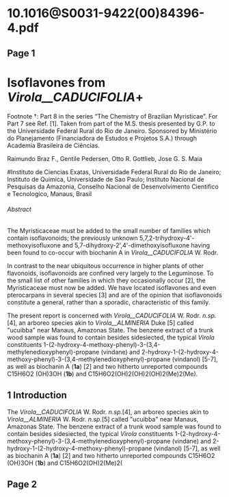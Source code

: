 # 10.1016@S0031-9422(00)84396-4.pdf

## Page 1



# Isoflavones from _Virola__CADUCIFOLIA_+
Footnote †: Part 8 in the series “The Chemistry of Brazilian Myristicae”. For Part 7 see Ref. [1]. Taken from part of the M.S. thesis presented by G.P. to the Universidade Federal Rural do Rio de Janeiro. Sponsored by Ministério do Planejamento (Financiadora de Estudos e Projetos S.A.) through Academia Brasileira de Ciências.

Raimundo Braz F., Gentile Pedersen, Otto R. Gottlieb, Jose G. S. Maia

#Instituto de Ciencias Exatas, Universidade Federal Rural do Rio de Janeiro; Instituto de Quimica, Universidade de Sao Paulo; Instituto Nacional de Pesquisas da Amazonia, Conselho Nacional de Desenvolvimento Cientifico e Tecnologico, Manaus, Brasil

###### Abstract

The Myristicaceae must be added to the small number of families which contain isoflavonoids; the previously unknown 5,7,2-trihydroxy-4'-methoxyisofluxone and 5,7-dihydroxy-2',4'-dimethoxyisofluxone having been found to co-occur with biochanin A in _Virola__CADUCIFOLIA_ W. Rodr.

In contrast to the near ubiquitous occurrence in higher plants of other flavonoids, isoflavonoids are confined very largely to the Leguminose. To the small list of other families in which they occasionally occur [2], the Myristicaceae must now be added. We have located isoflavones and even pterocarpans in several species [3] and are of the opinion that isoflavonoids constitute a general, rather than a sporadic, characteristic of this family.

The present report is concerned with _Virola__CADUCIFOLIA_ W. Rodr. _n.sp._[4], an arboreo species akin to _Virola__ALMINERIA_ Duke [5] called "ucuibba" near Manaus, Amazonas State. The benzene extract of a trunk wood sample was found to contain besides sidesiected, the typical _Virola_ constituents 1-(2-hydroxy-4-methoxy-phenyl)-3-(3,4-methylenedioxyphenyl)-propane (vindane) and 2-hydroxy-1-(2-hydroxy-4-methoxy-phenyl)-3-(3,4-methylenedioxyphenyl)-propane (vindanol) [5-7], as well as biochanin A (**1a**) [2] and two hitherto unreported compounds C15H6O2 (OH)3OH (**1b**) and C15H6O2(OH)2(OH)2(OH)2(Me)2(Me).

## 1 Introduction

The _Virola__CADUCIFOLIA_ W. Rodr. _n.sp._[4], an arboreo species akin to _Virola__ALMINERIA_ W. Rodr. _n.sp._[5] called "ucuibba" near Manaus, Amazonas State. The benzene extract of a trunk wood sample was found to contain besides sidesiected, the typical _Virola_ constituents 1-(2-hydroxy-4-methoxy-phenyl)-3-(3,4-methylenedioxyphenyl)-propane (vindane) and 2-hydroxy-1-(2-hydroxy-4-methoxy-phenyl)-propane (vindanol) [5-7], as well as biochanin A (**1a**) [2] and two hitherto unreported compounds C15H6O2 (OH)3OH (**1b**) and C15H6O2(OH)2(Me)2(

## Page 2



